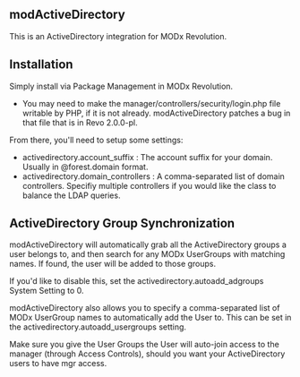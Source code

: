 ## modActiveDirectory

This is an ActiveDirectory integration for MODx Revolution.

## Installation

Simply install via Package Management in MODx Revolution.

* You may need to make the manager/controllers/security/login.php file writable by PHP, if it is not already. modActiveDirectory patches a bug in that file that is in Revo 2.0.0-pl.

From there, you'll need to setup some settings:

* activedirectory.account_suffix : The account suffix for your domain. Usually in @forest.domain format.
* activedirectory.domain_controllers : A comma-separated list of domain controllers. Specifiy multiple controllers if you would like the class to balance the LDAP queries.

## ActiveDirectory Group Synchronization

modActiveDirectory will automatically grab all the ActiveDirectory groups a user belongs to, and then search for any MODx UserGroups with matching names. If found, the user will be added to those groups.

If you'd like to disable this, set the activedirectory.autoadd_adgroups System Setting to 0.

modActiveDirectory also allows you to specify a comma-separated list of MODx UserGroup names to automatically add the User to. This can be set in the activedirectory.autoadd_usergroups setting.

Make sure you give the User Groups the User will auto-join access to the manager (through Access Controls), should you want your ActiveDirectory users to have mgr access.
